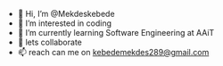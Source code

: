 - 👋 Hi, I’m @Mekdeskebede
- 👀 I’m interested in coding
- 🌱 I’m currently learning Software Engineering at AAiT
- 💞️ lets collaborate
- 📫 reach can me on kebedemekdes289@gmail.com

<!---
Mekdeskebede/Mekdeskebede is a ✨ special ✨ repository because its `README.md` (this file) appears on your GitHub profile.
You can click the Preview link to take a look at your changes.
--->
